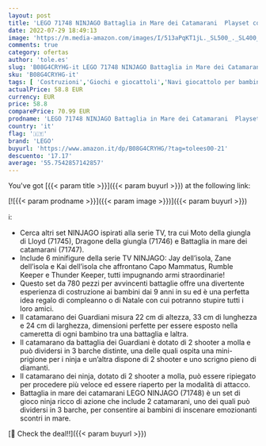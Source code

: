 ```yaml
---
layout: post
title: 'LEGO 71748 NINJAGO Battaglia in Mare dei Catamarani  Playset con 4 Barche Giocattolo e Minifigure di Jay e Zane'
date: 2022-07-29 18:49:13
image: 'https://m.media-amazon.com/images/I/513aPqKT1jL._SL500_._SL400_.jpg'
comments: true
category: ofertas
author: 'tole.es'
slug: 'B08G4CRYHG-it LEGO 71748 NINJAGO Battaglia in Mare dei Catamarani...'
sku: 'B08G4CRYHG-it'
tags: [ 'Costruzioni','Giochi e giocattoli','Navi giocattolo per bambini','Set di costruzioni giocattolo','Veicoli giocattolo','lego','🇮🇹', ]
actualPrice: 58.8 EUR
currency: EUR
price: 58.8
comparePrice: 70.99 EUR
prodname: 'LEGO 71748 NINJAGO Battaglia in Mare dei Catamarani  Playset con 4 Barche Giocattolo e Minifigure di Jay e Zane'
country: 'it'
flag: '🇮🇹'
brand: 'LEGO'
buyurl: 'https://www.amazon.it/dp/B08G4CRYHG/?tag=tolees00-21'
descuento: '17.17'
average: '55.7542857142857'
---
```


You've got [{{< param title >}}]({{< param buyurl >}}) at the following link:

[![{{< param prodname >}}]({{< param image >}})]({{< param buyurl >}})

ℹ️:

- Cerca altri set NINJAGO ispirati alla serie TV, tra cui Moto della giungla di Lloyd (71745), Dragone della giungla (71746) e Battaglia in mare dei catamarani (71747).
- Include 6 minifigure della serie TV NINJAGO: Jay dell’isola, Zane dell’isola e Kai dell’isola che affrontano Capo Mammatus, Rumble Keeper e Thunder Keeper, tutti impugnando armi straordinarie!
- Questo set da 780 pezzi per avvincenti battaglie offre una divertente esperienza di costruzione ai bambini dai 9 anni in su ed è una perfetta idea regalo di compleanno o di Natale con cui potranno stupire tutti i loro amici.
- Il catamarano dei Guardiani misura 22 cm di altezza, 33 cm di lunghezza e 24 cm di larghezza, dimensioni perfette per essere esposto nella cameretta di ogni bambino tra una battaglia e laltra.
- Il catamarano da battaglia dei Guardiani è dotato di 2 shooter a molla e può dividersi in 3 barche distinte, una delle quali ospita una mini-prigione per i ninja e un’altra dispone di 2 shooter e uno scrigno pieno di diamanti.
- Il catamarano dei ninja, dotato di 2 shooter a molla, può essere ripiegato per procedere più veloce ed essere riaperto per la modalità di attacco.
- Battaglia in mare dei catamarani LEGO NINJAGO (71748) è un set di gioco ninja ricco di azione che include 2 catamarani, uno dei quali può dividersi in 3 barche, per consentire ai bambini di inscenare emozionanti scontri in mare.

[🛒 Check the deal!!]({{< param buyurl >}})
